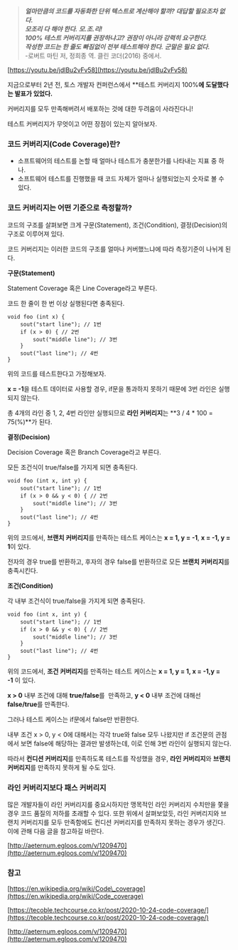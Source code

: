 > _**얼마만큼의 코드를 자동화한 단위 텍스트로 계산해야 할까? 대답할 필요조차 없다.**_   
> _**모조리 다 해야 한다. 모.조.리!**_  
> _**100% 테스트 커버리지를 권장하냐고? 권장이 아니라 강력히 요구한다.**_   
> _**작성한 코드는 한 줄도 빠짐없이 전부 테스트해야 한다. 군말은 필요 없다.**_  
> \-로버트 마틴 저, 정희종 역. 클린 코더(2016) 중에서.

[https://youtu.be/jdlBu2vFv58](https://youtu.be/jdlBu2vFv58)

지금으로부터 2년 전, 토스 개발자 컨퍼런스에서 **테스트 커버리지 100%**에 도달했다는 발표가 있었다.**

커버리지를 모두 만족해버려서 배포하는 것에 대한 두려움이 사라진다니!

테스트 커버리지가 무엇이고 어떤 장점이 있는지 알아보자.

### **코드 커버리지(Code Coverage)란?**

-   소프트웨어의 테스트를 논할 때 얼마나 테스트가 충분한가를 나타내는 지표 중 하나.
-   소프트웨어 테스트를 진행했을 때 코드 자체가 얼마나 실행되었는지 숫자로 볼 수 있다.

### **코드 커버리지는 어떤 기준으로 측정할까?**

코드의 구조를 살펴보면 크게 구문(Statement), 조건(Condition), 결정(Decision)의 구조로 이루어져 있다.

코드 커버리지는 이러한 코드의 구조를 얼마나 커버했느냐에 따라 측정기준이 나뉘게 된다.

**구문(Statement)**

Statement Coverage 혹은 Line Coverage라고 부른다.

코드 한 줄이 한 번 이상 실행된다면 충족된다.

```
void foo (int x) {
    sout("start line"); // 1번
    if (x > 0) { // 2번
        sout("middle line"); // 3번
    }
    sout("last line"); // 4번
}
```

위의 코드를 테스트한다고 가정해보자.

**x = -1**을 테스트 데이터로 사용할 경우, if문을 통과하지 못하기 때문에 3번 라인은 실행되지 않는다.

총 4개의 라인 중 1, 2, 4번 라인만 실행되므로 **라인 커버리지**는 **3 / 4 \* 100 = 75(%)**가 된다.

**결정(Decision)**

Decision Coverage 혹은 Branch Coverage라고 부른다.

모든 조건식이 true/false를 가지게 되면 충족된다.

```
void foo (int x, int y) {
    sout("start line"); // 1번
    if (x > 0 && y < 0) { // 2번
        sout("middle line"); // 3번
    }
    sout("last line"); // 4번
}
```

위의 코드에서, **브랜치 커버리지**를 만족하는 테스트 케이스는 **x = 1, y = -1**, **x = -1, y = 1**이 있다.

전자의 경우 true를 반환하고, 후자의 경우 false를 반환하므로 모든 **브랜치 커버리지**를 충족시킨다.

**조건(Condition)**

각 내부 조건식이 true/false을 가지게 되면 충족된다.

```
void foo (int x, int y) {
    sout("start line"); // 1번
    if (x > 0 && y < 0) { // 2번
        sout("middle line"); // 3번
    }
    sout("last line"); // 4번
}
```

위의 코드에서, **조건 커버리지**를 만족하는 테스트 케이스는 **x = 1, y = 1, x = -1,y = -1** 이 있다.

**x > 0** 내부 조건에 대해 **true/false**를  만족하고, **y < 0** 내부 조건에 대해선 **false/true**를 만족한다.

그러나 테스트 케이스는 if문에서 false만 반환한다.

내부 조건 x > 0, y < 0에 대해서는 각각 true와 false 모두 나왔지만 if 조건문의 관점에서 보면 false에 해당하는 결과만 발생하는데, 이로 인해 3번 라인이 실행되지 않는다.

따라서 **컨디션 커버리지**를 만족하도록 테스트를 작성했을 경우, **라인 커버리지**와 **브랜치 커버리지**를 만족하지 못하게 될 수도 있다.

### **라인 커버리지보다 패스 커버리지**

많은 개발자들이 라인 커버리지를 중요시하지만 맹목적인 라인 커버리지 수치만을 쫓을 경우 코드 품질의 저하를 초래할 수 있다. 또한 위에서 살펴보았듯, 라인 커버리지와 브랜치 커버리지를 모두 만족함에도 컨디션 커버리지를 만족하지 못하는 경우가 생긴다. 이에 관해 다음 글을 참고하길 바란다.

[http://aeternum.egloos.com/v/1209470](http://aeternum.egloos.com/v/1209470)

### **참고**

[https://en.wikipedia.org/wiki/Code\_coverage](https://en.wikipedia.org/wiki/Code_coverage)

[https://tecoble.techcourse.co.kr/post/2020-10-24-code-coverage/](https://tecoble.techcourse.co.kr/post/2020-10-24-code-coverage/)

[http://aeternum.egloos.com/v/1209470](http://aeternum.egloos.com/v/1209470)
